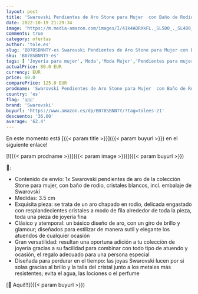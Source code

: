 ```yaml
---
layout: post
title: 'Swarovski Pendientes de Aro Stone para Mujer  con Baño de Rodio  Cristales Blancos  Colección Stone de Swarovski'
date: 2022-10-19 21:29:34
image: 'https://m.media-amazon.com/images/I/41k4AQRXkFL._SL500_._SL400_.jpg'
comments: true
category: ofertas
author: 'tole.es'
slug: 'B078SBNNTY-es Swarovski Pendientes de Aro Stone para Mujer con Baño de...'
sku: 'B078SBNNTY-es'
tags: [ 'Joyería para mujer','Moda','Moda Mujer','Pendientes para mujer','swarovski','🇪🇸', ]
actualPrice: 80.0 EUR
currency: EUR
price: 80.0
comparePrice: 125.0 EUR
prodname: 'Swarovski Pendientes de Aro Stone para Mujer  con Baño de Rodio  Cristales Blancos  Colección Stone de Swarovski'
country: 'es'
flag: '🇪🇸'
brand: 'Swarovski'
buyurl: 'https://www.amazon.es/dp/B078SBNNTY/?tag=tolees-21'
descuento: '36.00'
average: '62.4'
---
```


En este momento está [{{< param title >}}]({{< param buyurl >}}) en el siguiente enlace!

[![{{< param prodname >}}]({{< param image >}})]({{< param buyurl >}})

🔎:

- Contenido de envío: 1x Swarovski pendientes de aro de la colección Stone para mujer, con baño de rodio, cristales blancos, incl. embalaje de Swarovski
- Medidas: 3.5 cm
- Exquisita pieza: se trata de un aro chapado en rodio, delicada engastado con resplandecientes cristales a modo de fila alrededor de toda la pieza, toda una pieza de joyería fina
- Clásico y atemporal: un básico diseño de aro, con un giro de brillo y glamour; diseñados para estilizar de manera sutil y elegante los atuendos de cualquier ocasión
- Gran versatilidad: resultan una oportuna adición a tu colección de joyería gracias a su facilidad para combinar con todo tipo de atuendo y ocasión, el regalo adecuado para una persona especial
- Diseñada para perdurar en el tiempo: las joyas Swarovski lucen por si solas gracias al brillo y la talla del cristal junto a los metales más resistentes; evita el agua, las lociones o el perfume

[🛒 Aquí!!!]({{< param buyurl >}})
